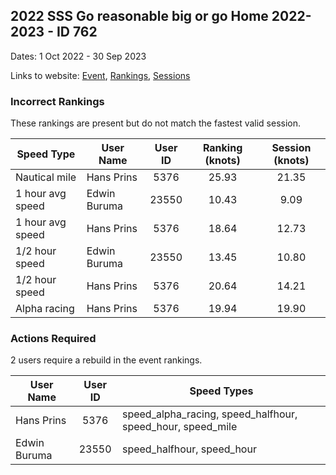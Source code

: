## 2022 SSS Go reasonable big or go Home 2022-2023 - ID 762

Dates: 1 Oct 2022 - 30 Sep 2023

Links to website: [Event](https://www.gps-speedsurfing.com/default.aspx?mnu=event&val=762), [Rankings](https://www.gps-speedsurfing.com/default.aspx?mnu=eventranking&val=762), [Sessions](https://www.gps-speedsurfing.com/default.aspx?mnu=eventsessions&val=762)

### Incorrect Rankings

These rankings are present but do not match the fastest valid session.

| Speed Type | User Name | User ID | Ranking (knots) | Session (knots) |
| ---------- | --------- | :-----: | :-------------: | :-------------: |
| Nautical mile | Hans Prins | 5376 | 25.93 | 21.35 |
| 1 hour avg speed | Edwin Buruma | 23550 | 10.43 | 9.09 |
| 1 hour avg speed | Hans Prins | 5376 | 18.64 | 12.73 |
| 1/2 hour speed | Edwin Buruma | 23550 | 13.45 | 10.80 |
| 1/2 hour speed | Hans Prins | 5376 | 20.64 | 14.21 |
| Alpha racing | Hans Prins | 5376 | 19.94 | 19.90 |

### Actions Required

2 users require a rebuild in the event rankings.

| User Name | User ID | Speed Types |
| --------- | :-----: | ----------- |
| Hans Prins | 5376 | speed_alpha_racing, speed_halfhour, speed_hour, speed_mile |
| Edwin Buruma | 23550 | speed_halfhour, speed_hour |

